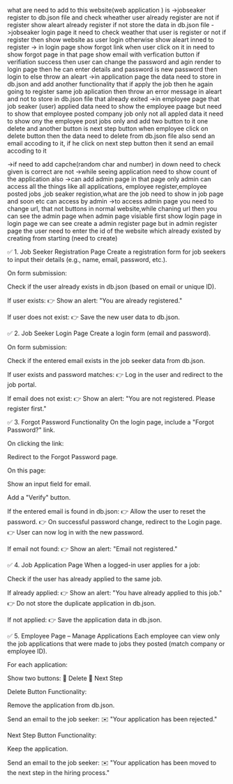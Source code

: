 what are need to add to this website(web application ) is 
->jobseaker register to db.json file and check wheather user already register are not if register show aleart already register if not store the data in db.json file 
->jobseaker login page it need to check weather that user is register or not if register then show website as user login otherwise show aleart inned to register 
-> in login page show forgot link when user click on it in need to show forgot page in that page show email with verfication button if verifiation success then user can change the password and agin render to login page then he can enter details and password is new password then login to  else throw an aleart
->in application page the data need to store in db.json and add another functionality that if apply the job then  he again going to register same job aplication then throw an error message in aleart and not to store in db.json file that already exited 
->in employee page that job seaker (user) applied data need to show the employee paage but need to show that employee posted company job only not all appled data it need to show ony the employee post jobs only and add two button to it one delete and another button is next step button when employee click on delete button then the data need to delete from db.json file also send an email accoding to it, if he click on next step button then it send an email accoding to it

->if need to add capche(random char and number) in down need to check given is correct are not
->while seeing application need to show count of the application also
->can add admin page in that page only admin can access all the things like all applications, employee register,employee posted jobs ,job seaker registion,what are the job need to show in job page and soon etc can access by admin 
->to access admin page you need to change url, that not buttons in normal website,while chaning url then you can see the admin page when admin page visiable first show login page in login page we can see create a admin register page but in admin register page the user need to enter the id of the website which already existed by creating from starting (need to create)




✅ 1. Job Seeker Registration Page
Create a registration form for job seekers to input their details (e.g., name, email, password, etc.).

On form submission:

Check if the user already exists in db.json (based on email or unique ID).

If user exists:
👉 Show an alert: "You are already registered."

If user does not exist:
👉 Save the new user data to db.json.

✅ 2. Job Seeker Login Page
Create a login form (email and password).

On form submission:

Check if the entered email exists in the job seeker data from db.json.

If user exists and password matches:
👉 Log in the user and redirect to the job portal.

If email does not exist:
👉 Show an alert: "You are not registered. Please register first."

✅ 3. Forgot Password Functionality
On the login page, include a "Forgot Password?" link.

On clicking the link:

Redirect to the Forgot Password page.

On this page:

Show an input field for email.

Add a "Verify" button.

If the entered email is found in db.json:
👉 Allow the user to reset the password.
👉 On successful password change, redirect to the Login page.
👉 User can now log in with the new password.

If email not found:
👉 Show an alert: "Email not registered."

✅ 4. Job Application Page
When a logged-in user applies for a job:

Check if the user has already applied to the same job.

If already applied:
👉 Show an alert: "You have already applied to this job."
👉 Do not store the duplicate application in db.json.

If not applied:
👉 Save the application data in db.json.

✅ 5. Employee Page – Manage Applications
Each employee can view only the job applications that were made to jobs they posted (match company or employee ID).

For each application:

Show two buttons:
🔴 Delete
🔵 Next Step

Delete Button Functionality:

Remove the application from db.json.

Send an email to the job seeker:
✉️ "Your application has been rejected."

Next Step Button Functionality:

Keep the application.

Send an email to the job seeker:
✉️ "Your application has been moved to the next step in the hiring process."


